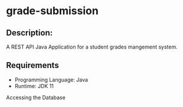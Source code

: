 # grade-submission

## Description:

A REST API Java Application for a student grades mangement system.

## Requirements

- Programming Language: Java
- Runtime: JDK 11  


Accessing the Database
